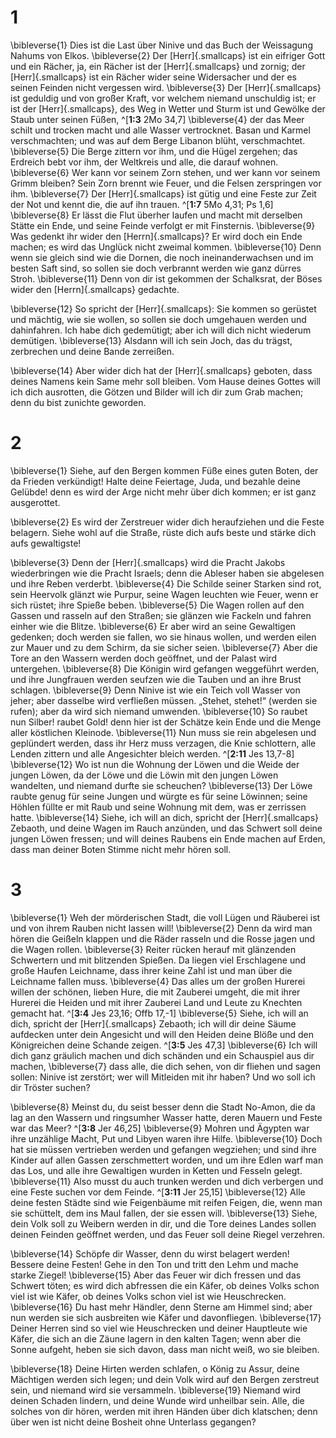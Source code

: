 # 1
\bibleverse{1} Dies ist die Last über Ninive und das Buch der Weissagung Nahums von Elkos. \bibleverse{2} Der [Herr]{.smallcaps} ist ein eifriger Gott und ein Rächer, ja, ein Rächer ist der [Herr]{.smallcaps} und zornig; der [Herr]{.smallcaps} ist ein Rächer wider seine Widersacher und der es seinen Feinden nicht vergessen wird. \bibleverse{3} Der [Herr]{.smallcaps} ist geduldig und von großer Kraft, vor welchem niemand unschuldig ist; er ist der [Herr]{.smallcaps}, des Weg in Wetter und Sturm ist und Gewölke der Staub unter seinen Füßen, ^[**1:3** 2Mo 34,7] \bibleverse{4} der das Meer schilt und trocken macht und alle Wasser vertrocknet. Basan und Karmel verschmachten; und was auf dem Berge Libanon blüht, verschmachtet. \bibleverse{5} Die Berge zittern vor ihm, und die Hügel zergehen; das Erdreich bebt vor ihm, der Weltkreis und alle, die darauf wohnen. \bibleverse{6} Wer kann vor seinem Zorn stehen, und wer kann vor seinem Grimm bleiben? Sein Zorn brennt wie Feuer, und die Felsen zerspringen vor ihm. \bibleverse{7} Der [Herr]{.smallcaps} ist gütig und eine Feste zur Zeit der Not und kennt die, die auf ihn trauen. ^[**1:7** 5Mo 4,31; Ps 1,6] \bibleverse{8} Er lässt die Flut überher laufen und macht mit derselben Stätte ein Ende, und seine Feinde verfolgt er mit Finsternis. \bibleverse{9} Was gedenkt ihr wider den [Herrn]{.smallcaps}? Er wird doch ein Ende machen; es wird das Unglück nicht zweimal kommen. \bibleverse{10} Denn wenn sie gleich sind wie die Dornen, die noch ineinanderwachsen und im besten Saft sind, so sollen sie doch verbrannt werden wie ganz dürres Stroh. \bibleverse{11} Denn von dir ist gekommen der Schalksrat, der Böses wider den [Herrn]{.smallcaps} gedachte. 

 

\bibleverse{12} So spricht der [Herr]{.smallcaps}: Sie kommen so gerüstet und mächtig, wie sie wollen, so sollen sie doch umgehauen werden und dahinfahren. Ich habe dich gedemütigt; aber ich will dich nicht wiederum demütigen. \bibleverse{13} Alsdann will ich sein Joch, das du trägst, zerbrechen und deine Bande zerreißen. 


\bibleverse{14} Aber wider dich hat der [Herr]{.smallcaps} geboten, dass deines Namens kein Same mehr soll bleiben. Vom Hause deines Gottes will ich dich ausrotten, die Götzen und Bilder will ich dir zum Grab machen; denn du bist zunichte geworden.
# 2
\bibleverse{1} Siehe, auf den Bergen kommen Füße eines guten Boten, der da Frieden verkündigt! Halte deine Feiertage, Juda, und bezahle deine Gelübde! denn es wird der Arge nicht mehr über dich kommen; er ist ganz ausgerottet. 


\bibleverse{2} Es wird der Zerstreuer wider dich heraufziehen und die Feste belagern. Siehe wohl auf die Straße, rüste dich aufs beste und stärke dich aufs gewaltigste! 


\bibleverse{3} Denn der [Herr]{.smallcaps} wird die Pracht Jakobs wiederbringen wie die Pracht Israels; denn die Ableser haben sie abgelesen und ihre Reben verderbt. \bibleverse{4} Die Schilde seiner Starken sind rot, sein Heervolk glänzt wie Purpur, seine Wagen leuchten wie Feuer, wenn er sich rüstet; ihre Spieße beben. \bibleverse{5} Die Wagen rollen auf den Gassen und rasseln auf den Straßen; sie glänzen wie Fackeln und fahren einher wie die Blitze. \bibleverse{6} Er aber wird an seine Gewaltigen gedenken; doch werden sie fallen, wo sie hinaus wollen, und werden eilen zur Mauer und zu dem Schirm, da sie sicher seien. \bibleverse{7} Aber die Tore an den Wassern werden doch geöffnet, und der Palast wird untergehen. \bibleverse{8} Die Königin wird gefangen weggeführt werden, und ihre Jungfrauen werden seufzen wie die Tauben und an ihre Brust schlagen. \bibleverse{9} Denn Ninive ist wie ein Teich voll Wasser von jeher; aber dasselbe wird verfließen müssen. „Stehet, stehet!“ (werden sie rufen); aber da wird sich niemand umwenden. \bibleverse{10} So raubet nun Silber! raubet Gold! denn hier ist der Schätze kein Ende und die Menge aller köstlichen Kleinode. \bibleverse{11} Nun muss sie rein abgelesen und geplündert werden, dass ihr Herz muss verzagen, die Knie schlottern, alle Lenden zittern und alle Angesichter bleich werden. 
^[**2:11** Jes 13,7-8] 
\bibleverse{12} Wo ist nun die Wohnung der Löwen und die Weide der jungen Löwen, da der Löwe und die Löwin mit den jungen Löwen wandelten, und niemand durfte sie scheuchen? \bibleverse{13} Der Löwe raubte genug für seine Jungen und würgte es für seine Löwinnen; seine Höhlen füllte er mit Raub und seine Wohnung mit dem, was er zerrissen hatte. \bibleverse{14} Siehe, ich will an dich, spricht der [Herr]{.smallcaps} Zebaoth, und deine Wagen im Rauch anzünden, und das Schwert soll deine jungen Löwen fressen; und will deines Raubens ein Ende machen auf Erden, dass man deiner Boten Stimme nicht mehr hören soll.
# 3
\bibleverse{1} Weh der mörderischen Stadt, die voll Lügen und Räuberei ist und von ihrem Rauben nicht lassen will! \bibleverse{2} Denn da wird man hören die Geißeln klappen und die Räder rasseln und die Rosse jagen und die Wagen rollen. \bibleverse{3} Reiter rücken herauf mit glänzenden Schwertern und mit blitzenden Spießen. Da liegen viel Erschlagene und große Haufen Leichname, dass ihrer keine Zahl ist und man über die Leichname fallen muss. \bibleverse{4} Das alles um der großen Hurerei willen der schönen, lieben Hure, die mit Zauberei umgeht, die mit ihrer Hurerei die Heiden und mit ihrer Zauberei Land und Leute zu Knechten gemacht hat. ^[**3:4** Jes 23,16; Offb 17,-1] \bibleverse{5} Siehe, ich will an dich, spricht der [Herr]{.smallcaps} Zebaoth; ich will dir deine Säume aufdecken unter dein Angesicht und will den Heiden deine Blöße und den Königreichen deine Schande zeigen. ^[**3:5** Jes 47,3] \bibleverse{6} Ich will dich ganz gräulich machen und dich schänden und ein Schauspiel aus dir machen, \bibleverse{7} dass alle, die dich sehen, von dir fliehen und sagen sollen: Ninive ist zerstört; wer will Mitleiden mit ihr haben? Und wo soll ich dir Tröster suchen? 

 

\bibleverse{8} Meinst du, du seist besser denn die Stadt No-Amon, die da lag an den Wassern und ringsumher Wasser hatte, deren Mauern und Feste war das Meer? ^[**3:8** Jer 46,25] \bibleverse{9} Mohren und Ägypten war ihre unzählige Macht, Put und Libyen waren ihre Hilfe. \bibleverse{10} Doch hat sie müssen vertrieben werden und gefangen wegziehen; und sind ihre Kinder auf allen Gassen zerschmettert worden, und um ihre Edlen warf man das Los, und alle ihre Gewaltigen wurden in Ketten und Fesseln gelegt. \bibleverse{11} Also musst du auch trunken werden und dich verbergen und eine Feste suchen vor dem Feinde. ^[**3:11** Jer 25,15] \bibleverse{12} Alle deine festen Städte sind wie Feigenbäume mit reifen Feigen, die, wenn man sie schüttelt, dem ins Maul fallen, der sie essen will. \bibleverse{13} Siehe, dein Volk soll zu Weibern werden in dir, und die Tore deines Landes sollen deinen Feinden geöffnet werden, und das Feuer soll deine Riegel verzehren. 

 

\bibleverse{14} Schöpfe dir Wasser, denn du wirst belagert werden! Bessere deine Festen! Gehe in den Ton und tritt den Lehm und mache starke Ziegel! \bibleverse{15} Aber das Feuer wir dich fressen und das Schwert töten; es wird dich abfressen die ein Käfer, ob deines Volks schon viel ist wie Käfer, ob deines Volks schon viel ist wie Heuschrecken. \bibleverse{16} Du hast mehr Händler, denn Sterne am Himmel sind; aber nun werden sie sich ausbreiten wie Käfer und davonfliegen. \bibleverse{17} Deiner Herren sind so viel wie Heuschrecken und deiner Hauptleute wie Käfer, die sich an die Zäune lagern in den kalten Tagen; wenn aber die Sonne aufgeht, heben sie sich davon, dass man nicht weiß, wo sie bleiben. 


\bibleverse{18} Deine Hirten werden schlafen, o König zu Assur, deine Mächtigen werden sich legen; und dein Volk wird auf den Bergen zerstreut sein, und niemand wird sie versammeln. \bibleverse{19} Niemand wird deinen Schaden lindern, und deine Wunde wird unheilbar sein. Alle, die solches von dir hören, werden mit ihren Händen über dich klatschen; denn über wen ist nicht deine Bosheit ohne Unterlass gegangen?